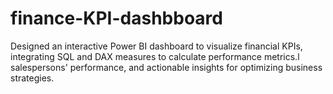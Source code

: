 # finance-KPI-dashbboard
Designed an interactive Power BI dashboard to visualize financial KPIs, integrating SQL and DAX measures to calculate performance metrics.l salespersons' performance, and actionable insights for optimizing business strategies.
